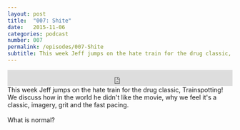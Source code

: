 ```yaml
---
layout: post
title:  "007: Shite"
date:   2015-11-06
categories: podcast
number: 007
permalink: /episodes/007-Shite
subtitle: This week Jeff jumps on the hate train for the drug classic, Trainspotting! We discuss how in the world he didn't like the movie, why we feel it's a classic, imagery, grit and the fast pacing. <br><br>What is normal?
---
```


<iframe frameborder='0' height='36px' scrolling='no' seamless src='https://simplecast.fm/e/19697?style=dark' width='100%'></iframe>

<br>
<span class="episode_text">
This week Jeff jumps on the hate train for the drug classic, Trainspotting! We discuss how in the world he didn't like the movie, why we feel it's a classic, imagery, grit and the fast pacing. <br><br>What is normal?
</span>
<br><br>
